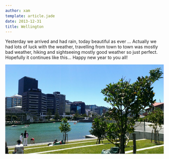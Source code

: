 ```yaml
---
author: xam
template: article.jade
date: 2013-12-31
title: Wellington
---
```


Yesterday we arrived and had rain, today beautiful as ever … 
Actually we had lots of luck with the weather, travelling from 
town to town was mostly bad weather, hiking and sightseeing mostly 
good weather so just perfect. Hopefully it continues like this… 
Happy new year to you all!

![Photo](img1.jpg)
